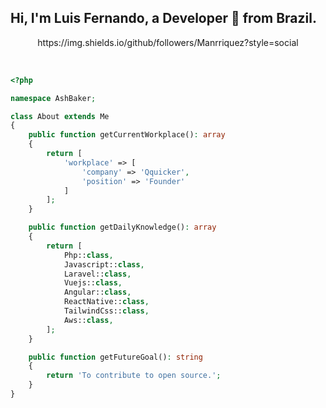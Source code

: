 <!-- Your title -->
## Hi, I'm Luis Fernando, a Developer 🚀 from Brazil.

<!-- Your badges
You can use the website to generate badges: https://shields.io/
-->

<div align="center">
  https://img.shields.io/github/followers/Manrriquez?style=social
</div>

&nbsp;




```php
<?php

namespace AshBaker;

class About extends Me
{
    public function getCurrentWorkplace(): array
    {
        return [
            'workplace' => [
                'company' => 'Qquicker',
                'position' => 'Founder'         
            ]
        ];
    }

    public function getDailyKnowledge(): array
    {
        return [
            Php::class,
            Javascript::class,
            Laravel::class,
            Vuejs::class,
            Angular::class,
            ReactNative::class,
            TailwindCss::class,
            Aws::class,
        ];
    }

    public function getFutureGoal(): string
    {
        return 'To contribute to open source.';
    }
}
```
